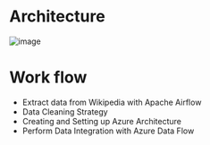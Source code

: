 # Architecture
![image](https://github.com/user-attachments/assets/1d6d7071-49ca-4731-a9d6-d59b7c58846b)
# Work flow
- Extract data from Wikipedia with Apache Airflow
- Data Cleaning Strategy
- Creating and Setting up Azure Architecture
- Perform Data Integration with Azure Data Flow
